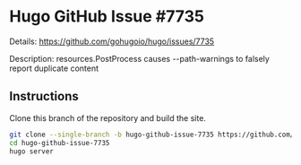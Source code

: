 # Hugo GitHub Issue #7735

Details: <https://github.com/gohugoio/hugo/issues/7735>

Description: resources.PostProcess causes --path-warnings to falsely report duplicate content

## Instructions

Clone this branch of the repository and build the site.

```bash
git clone --single-branch -b hugo-github-issue-7735 https://github.com/jmooring/hugo-testing hugo-github-issue-7735
cd hugo-github-issue-7735
hugo server
```
